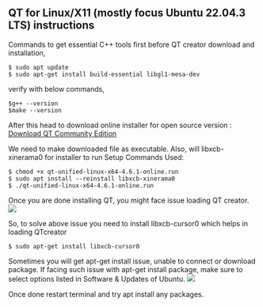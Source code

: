 ## QT for Linux/X11 (mostly focus Ubuntu 22.04.3 LTS) instructions

Commands to get essential C++ tools first before QT creator download and installation,
```
$ sudo apt update
$ sudo apt-get install build-essential libgl1-mesa-dev
```
verify with below commands,
```
$g++ --version
$make --version
```
After this head to download online installer for open source version :
[Download QT Community Edition](https://www.qt.io/download-qt-installer-oss?hsCtaTracking=99d9dd4f-5681-48d2-b096-470725510d34%7C074ddad0-fdef-4e53-8aa8-5e8a876d6ab4) 

We need to make downloaded file as executable. Also, will libxcb-xinerama0 for installer to run
Setup Commands Used:
```
$ chmod +x qt-unified-linux-x64-4.6.1-online.run
$ sudo apt install --reinstall libxcb-xinerama0 
$ ./qt-unified-linux-x64-4.6.1-online.run
```

Once you are done installing QT, you might face issue loading QT creator.
<img src="https://media.discordapp.net/attachments/1193090729845723168/1193101468031533139/10wPE.png?ex=65ab7d54&is=65990854&hm=bf88879267651d2c9b5db186da14ee382d7dbb28542918c78af80d621971d4ec&=&format=webp&quality=lossless&width=1245&height=210">

So, to solve above issue you need to install libxcb-cursor0 which helps in loading QTcreator
```
$ sudo apt-get install libxcb-cursor0
```

Sometimes you will get apt-get install issue, unable to connect or download package. 
If facing such issue with apt-get install package, make sure to select options listed in Software & Updates of Ubuntu.
<img src="https://media.discordapp.net/attachments/1193090729845723168/1194679639105343518/software_update_setting.png?ex=65b13b1e&is=659ec61e&hm=9ceb7fb3e6fdfdcad8216bc73f778dd3e956b578875afe9be42debe44468c30e&=&format=webp&quality=lossless&width=1180&height=563">

Once done restart terminal and try apt install any packages.
